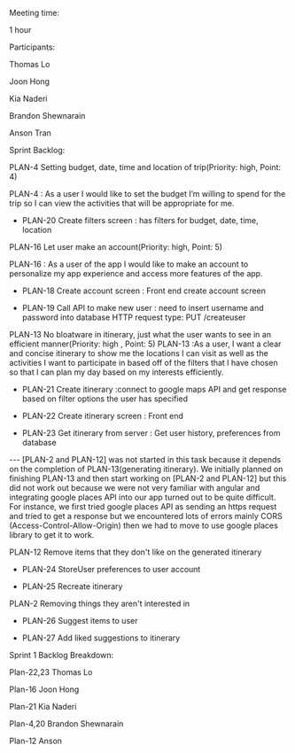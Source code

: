 Meeting time:

1 hour

Participants:

Thomas Lo

Joon Hong

Kia Naderi

Brandon Shewnarain

Anson Tran


Sprint Backlog:

PLAN-4 Setting budget, date, time and location of trip(Priority: high, Point: 4)

PLAN-4 : As a user I would like to set the budget I’m willing to spend for the trip so I can view the activities that will be appropriate for me. 

- PLAN-20 Create filters screen : has filters for budget, date, time, location

PLAN-16 Let user make an account(Priority: high, Point: 5)

PLAN-16 : As a user of the app I would like to make an account to personalize my app experience and access more features of the app.

- PLAN-18 Create account screen : Front end create account screen

- PLAN-19 Call API to make new user : need to insert username and password into database HTTP request type: PUT /createuser

PLAN-13 No bloatware in itinerary, just what the user wants to see in an efficient manner(Priority: high , Point: 5)
  PLAN-13 :As a user, I want a clear and concise itinerary to show me the locations I can visit as well as the activities I want to participate in based off of the filters that I have chosen so that I can plan my day based on my interests efficiently.

- PLAN-21 Create itinerary :connect to google maps API and get response based on filter options the user has specified

- PLAN-22 Create itinerary screen : Front end

- PLAN-23 Get itinerary from server : Get user history, preferences from database

--- [PLAN-2 and PLAN-12] was not started in this task because it depends on the completion of PLAN-13(generating itinerary). We initially planned on finishing PLAN-13 and then start working on [PLAN-2 and PLAN-12] but this did not work out because we were not very familiar with angular and integrating google places API into our app turned out to be quite difficult. For instance, we first tried google places API as sending an https request and tried to get a response but we encountered lots of errors mainly CORS (Access-Control-Allow-Origin) then we had to move to use google places library to get it to work.

PLAN-12 Remove items that they don't like on the generated itinerary

- PLAN-24 StoreUser preferences to user account

- PLAN-25 Recreate itinerary 

PLAN-2 Removing things they aren't interested in

- PLAN-26 Suggest items to user

- PLAN-27 Add liked suggestions to itinerary

Sprint 1 Backlog Breakdown:

Plan-22,23 Thomas Lo

Plan-16 Joon Hong

Plan-21 Kia Naderi

Plan-4,20 Brandon Shewnarain

Plan-12 Anson


